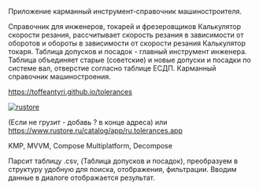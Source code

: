 Приложение карманный инструмент-справочник машиностроителя.

Справочник для инженеров, токарей и фрезеровщиков
Калькулятор скорости резания, рассчитывает скорость резания в зависимости от оборотов и обороты в зависимости от скорости резания
Калькулятор токаря. 
Таблица допусков и посадок - главный инструмент инженера. 
Таблица объединяет старые (советские) и новые допуски и посадки по системе вал, отверстие согласно таблице ЕСДП.
Карманный справочник машиностроения.

https://toffeantyri.github.io/tolerances

[![rustore](https://img.shields.io/badge/application-rustore_link-red)](https://www.rustore.ru/catalog/app/ru.tolerances.app)

(Если не грузит - добавь ? в конце адреса)
или
https://www.rustore.ru/catalog/app/ru.tolerances.app

KMP, MVVM, Compose Multiplatform, Decompose

Парсит таблицу .csv, (Таблица допусков и посадок), преобразуем в структуру удобную для поиска, отображения, фильтрации. 
Вводим данные в диалоге отображается результат. 



